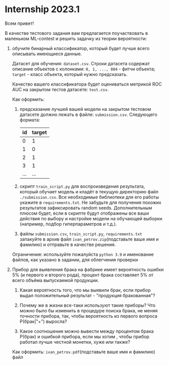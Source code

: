 # Internship 2023.1

Всем привет!

В качестве тестового задания вам предлагается поучаствовать в маленьком ML-contest и решить задачку из теории вероятности:

1) обучите бинарный классификатор, который будет лучше всего описывать имеющиеся данные.

   Датасет для обучения: `dataset.csv`. Строки датасета содержат описание объектов с колонками: `0, 1, ..., 804` - фитчи объекта; `target` - класс объекта, который нужно предсказать.

   Качество вашего классификатора будет оцениваться метрикой ROC AUC на закрытом тестов датасете: `test.csv`.

   Как оформить:
   1) предсказание лучшей вашей модели на закрытом тестовом датасете должно лежать в файле: `submission.csv`. Cледующего формата:
     
      | id  | target |
      |-----|--------|
      | 0   | 1      |
      | 1   | 0      |
      | 2   | 1      |
      | 3   | 1      |
      | ... | ...    |

   2) скрипт `train_script.py` для воспроизведения результата, который обучает модель и кладёт в текущую директорию файл `./submission.csv`.
     Все необходимые библиотеки для его работы укажите в `requirements.txt`. Не забудьте для получения похожих результатов зафиксировать random seeds.
     Дополнительным плюсом будет, если в скрипте будут отображены все ваши действия по выбору и настройке модели на обучающей выборки (например, подбор гиперпараметров и т.д.).

   3) файлы `submission.csv`, `train_script.py`, `requirements.txt` запакуйте в архив файл `ivan_petrov.zip`(подставьте ваше имя и фамилию) и отправьте в качестве решения.

   Ограничение: используйте пожалуйста `python 3.9` и именование файлов, как указано в задании, для облегчения проверки


2) Прибор для выявления брака на фабрике имеет вероятность ошибки 5% (и первого и второго рода), процент брака составляет 5% от всего объёма выпускаемой продукции.

   1) Какая вероятность того, что мы выявили брак, если прибор выдал положительный результат - "продукция бракованная"?

   2) Почему же в жизни все-таки используют такие приборы? Что можно было бы изменить в процедуре поиска брака, не меняя точности прибора, так, чтобы вероятность из первого вопроса P(брак|"+") выросла?

   3) Какое соотношение можно вывести между процентом брака P(брак) и ошибкой прибора, если мы хотим , чтобы прибор работал лучше честной монетки, хуже или также?
   
   Как оформить: `ivan_petrov.pdf`(подставьте ваше имя и фамилию) файл
